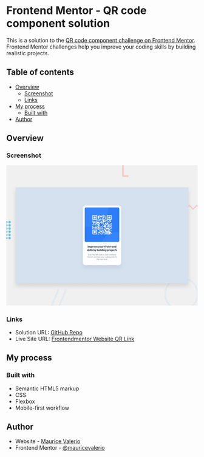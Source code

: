 # Frontend Mentor - QR code component solution

This is a solution to the [QR code component challenge on Frontend Mentor](https://www.frontendmentor.io/challenges/qr-code-component-iux_sIO_H). Frontend Mentor challenges help you improve your coding skills by building realistic projects. 

## Table of contents

- [Overview](#overview)
  - [Screenshot](#screenshot)
  - [Links](#links)
- [My process](#my-process)
  - [Built with](#built-with)
- [Author](#author)

## Overview

### Screenshot

![Design preview for the QR code component coding challenge](./design/desktop-preview.jpg)

### Links

- Solution URL: [GitHub Repo](https://github.com/mauricevalerio/frameworkless-projects/tree/main/frontendmentor-challenges/qr-code-component)
- Live Site URL: [Frontendmentor Website QR Link](https://mauricevalerio.github.io/frameworkless-projects/frontendmentor-challenges/qr-code-component/)

## My process

### Built with

- Semantic HTML5 markup
- CSS
- Flexbox
- Mobile-first workflow

## Author

- Website - [Maurice Valerio](https://mauricevalerio.dev/)
- Frontend Mentor - [@mauricevalerio](https://www.frontendmentor.io/profile/mauricevalerio)